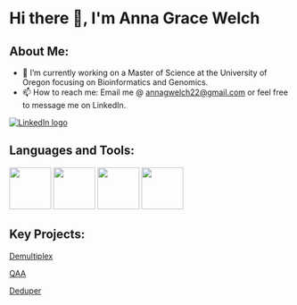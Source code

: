 # Hi there 👋, I'm Anna Grace Welch

## About Me:

- 🔭 I’m currently working on a Master of Science at the University of Oregon focusing on Bioinformatics and Genomics. 
- 📫 How to reach me: Email me @ annagwelch22@gmail.com or feel free to message me on LinkedIn.

[![LinkedIn logo](https://github.com/AnnaGraceWelch/AnnaGraceWelch/assets/104738280/f3c10917-3f7b-4ef8-827d-e3c941a64231)](https://www.linkedin.com/in/annagracewelch/)


## Languages and Tools:

[<img src="https://github.com/AnnaGraceWelch/AnnaGraceWelch/assets/104738280/d325e987-86a4-422a-9949-72c64ac630bc" width="75" height="75">](https://www.python.org/) [<img src="https://github.com/AnnaGraceWelch/AnnaGraceWelch/assets/104738280/64cddd0f-c369-4f6e-80fc-5047adacec87" width="75" height="75">](https://www.r-project.org/) [<img src="https://github.com/AnnaGraceWelch/AnnaGraceWelch/assets/104738280/3bc9a94f-aa3a-4a66-9281-7b6dc543af1a" width="75" height="75">](https://www.gnu.org/software/bash/) [<img src="https://github.com/AnnaGraceWelch/AnnaGraceWelch/assets/104738280/ad9e0d3d-dce2-4708-820c-1326fb6c4202" width="75" height="75">](https://www.docker.com/)


## Key Projects:

[Demultiplex](https://github.com/AnnaGraceWelch/Demultiplex)

[QAA](https://github.com/AnnaGraceWelch/QAA)

[Deduper](https://github.com/AnnaGraceWelch/Deduper-AnnaGraceWelch)

<!--
**AnnaGraceWelch/AnnaGraceWelch** is a ✨ _special_ ✨ repository because its `README.md` (this file) appears on your GitHub profile.

Here are some ideas to get you started:

- 🔭 I’m currently working on a Master of Science at the University of Oregon focusing of Bioinformatics and Genomics. 
- 📫 How to reach me: Email me @ annagwelch22@gmail.com or feel free to message me on LinkedIn.

-->
